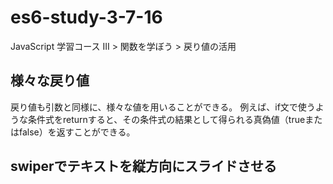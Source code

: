 # es6-study-3-7-16
JavaScript 学習コース III > 関数を学ぼう > 戻り値の活用

## 様々な戻り値
戻り値も引数と同様に、様々な値を用いることができる。
例えば、if文で使うような条件式をreturnすると、その条件式の結果として得られる真偽値（trueまたはfalse）を返すことができる。

## swiperでテキストを縦方向にスライドさせる
